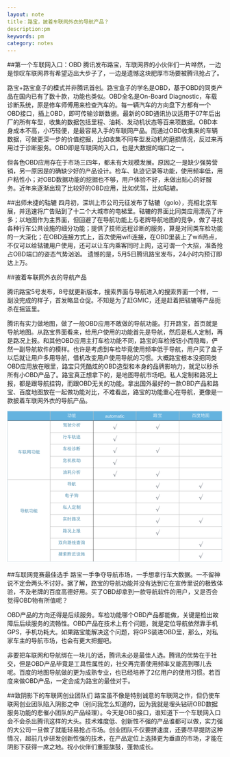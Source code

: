 ```yaml
---
layout: note
title：路宝，披着车联网外衣的导航产品？
description:pm
keywords: pm
category: notes
---
```

##第一个车联网入口：OBD
腾讯发布路宝，车联网界的小伙伴们一片哗然，一边是惊叹车联网界有希望迈出大步子了，一边是遗憾这块肥厚市场要被腾讯抢占了。

路宝+路宝盒子的模式并非腾讯首创。路宝盒子的学名是OBD，基于OBD的同类产品在国内已有了数十款，功能也类似。OBD全名是On-Board Diagnostic，车载诊断系统，原是修车师傅用来检查汽车的。每一辆汽车的方向盘下方都有一个OBD接口，插上OBD，即可传输诊断数据。最新的OBD通讯协议适用于07年后出厂的所有车型，收集的数据包括里程、油耗、发动机状态等百来项数据。OBD本身成本不高，小巧轻便，是最容易入手的车联网产品。而通过OBD收集来的车辆数据，可做更深一步的价值挖掘，比如收集不同车型发动机的磨损情况，反过来再用过于诊断服务。OBD即是车联网的入口，也是大数据的端口之一。

但各色OBD应用存在于市场三四年，都未有大规模发展。原因之一是缺少强势营销，另一原因是的确缺少好的产品设计。检车、轨迹记录等功能，使用频率低，用户粘性小；对OBD数据功能的挖掘也不够，用户体验不好，未做出贴心的好服务。近年来逐渐出现了比较好的OBD应用，比如优驾，比如轱辘。


##出师未捷的轱辘
四月初，深圳上市公司元征发布了轱辘（golo），亮相北京车展，并迅速将广告贴到了十二个大城市的电梯里。轱辘的界面比同类应用漂亮了许多；以地图作为主界面，但回避了在导航功能上与老牌导航地图的竞争，做了寻找各种行车公共设施的细分功能；提供了技师远程诊断的服务，算是对同类车检功能的一大深化；在OBD连接方式上，首次使用wifi连接，在OBD里装上了wifi热点，不仅可以给轱辘用户使用，还可以让车内乘客同时上网，这可谓一个大招，准备抢占OBD端口的姿态气势汹汹。
遗憾的是，5月5日腾讯路宝发布，24小时内预订即达上万。

##披着车联网外衣的导航产品

腾讯路宝5号发布，8号就更新版本，搜索界面与导航进入的搜索界面一个样，一副没完成的样子，首发略显仓促。不知是为了赶GMIC，还是赶着把轱辘等产品扼杀在摇篮里。

腾讯有实力做地图，做了一般OBD应用不敢做的导航功能。打开路宝，首页就是导航地图。从路宝界面看来，给用户使用的功能首先是导航，然后是私人定制，再是路况上报。和其他OBD应用主打车检功能不同，路宝的车检按钮小而隐晦，俨然一副导航软件的模样。也许是考虑到车检毕竟使用频率低于导航，用户买了盒子以后就让用户多用导航，借机改变用户使用导航的习惯。大概路宝根本没把同类OBD应用放在眼里，路宝只凭酷炫的OBD造型和本身的品牌影响力，就足以秒杀所有小OBD产品了。路宝真正想拿下的，是地图导航市场吧。私人定制和路况上报，都是跟导航挂钩，而跟OBD无关的功能。拿出国外最好的一款OBD产品和路宝、百度地图放在一起做功能对比，不难看出，路宝的功能重心在导航，更像是一款披着车联网外衣的导航产品。

![路宝、automatic、百度地图的比较](/images/notes/compare.png)

##车联网竞赛最佳选手
路宝一手争夺导航市场，一手想拿行车大数据。一不留神说不定会两头不讨好。据了解，路宝的导航功能并没有达到它在宣传里说的极致体验，不及老牌的百度高德好用。买了OBD却拿到一款导航软件的用户，又是否会觉得OBD物有所值呢？

OBD产品的方向还得是后续服务。车检功能哪个OBD产品都能做，关键是检出故障后后续服务的流畅性。OBD产品在技术上有个问题，就是定位导航依然靠手机GPS，手机功耗大。如果路宝能解决这个问题，将GPS装进OBD里，那么，对私家车主的导航市场，也会有更大把握吧。

非要把车联网和导航绑在一块儿的话，腾讯未必是最佳人选。腾讯的优势在于社交，但是OBD产品毕竟是工具性属性的，社交再完善使用频率又能高到哪儿去呢。百度的地图导航做的更为成熟专业，也已经培养了2亿用户的使用习惯。若百度来做OBD产品，一定会成为路宝的最佳对手。



##致阴影下的车联网创业团队们
路宝虽不像是特别诚意的车联网之作，但仍使车联网创业团队陷入阴影之中（别问我怎么知道的，因为我就是埋头钻研OBD数据服务功能的悲催小团队的产品经理）。今天是OBD接口，谁知道下一个车联网入口会不会杀出腾讯这样的大头。技术难度低、创新性不强的产品谁都可以做，实力强的大公司一旦做了就能轻易抢占市场。创业团队不仅要拼速度，还要尽早提防这种情况，超前几步研发创新性强的技术，在产品定位上选择更为垂直的市场，才能在阴影下获得一席之地。祝小伙伴们重振旗鼓，蓬勃成长。



